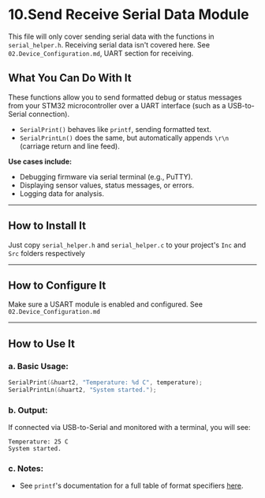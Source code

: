 # 10.Send Receive Serial Data Module

This file will only cover sending serial data with the functions in `serial_helper.h`. Receiving serial data isn't covered here. See `02.Device_Configuration.md`, UART section for receiving.

## What You Can Do With It

These functions allow you to send formatted debug or status messages from your STM32 microcontroller over a UART interface (such as a USB-to-Serial connection).

* `SerialPrint()` behaves like `printf`, sending formatted text.
* `SerialPrintLn()` does the same, but automatically appends `\r\n` (carriage return and line feed).

**Use cases include:**

* Debugging firmware via serial terminal (e.g., PuTTY).
* Displaying sensor values, status messages, or errors.
* Logging data for analysis.

---

## How to Install It
Just copy `serial_helper.h` and `serial_helper.c` to your project's `Inc` and `Src` folders respectively

---

## How to Configure It
Make sure a USART module is enabled and configured. See `02.Device_Configuration.md`

---

## How to Use It

### a. Basic Usage:

```c
SerialPrint(&huart2, "Temperature: %d C", temperature);
SerialPrintLn(&huart2, "System started.");
```

### b. Output:

If connected via USB-to-Serial and monitored with a terminal, you will see:

```
Temperature: 25 C
System started.
```

### c. Notes:
* See `printf`'s documentation for a full table of format specifiers [here](https://cplusplus.com/reference/cstdio/printf/).